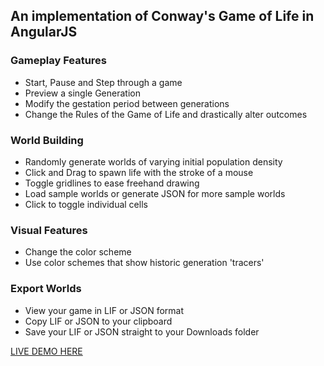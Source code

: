 ## An implementation of Conway's Game of Life in AngularJS

### Gameplay Features
* Start, Pause and Step through a game
* Preview a single Generation
* Modify the gestation period between generations
* Change the Rules of the Game of Life and drastically alter outcomes

### World Building
* Randomly generate worlds of varying initial population density
* Click and Drag to spawn life with the stroke of a mouse
* Toggle gridlines to ease freehand drawing
* Load sample worlds or generate JSON for more sample worlds
* Click to toggle individual cells

### Visual Features
* Change the color scheme
* Use color schemes that show historic generation 'tracers'

### Export Worlds
* View your game in LIF or JSON format
* Copy LIF or JSON to your clipboard
* Save your LIF or JSON straight to your Downloads folder

[LIVE DEMO HERE](http://mcolley73.github.io/GameOfLife/)
